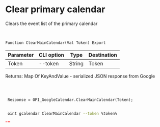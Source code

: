 ﻿---
sidebar_position: 4
---

# Clear primary calendar
 Clears the event list of the primary calendar


<br/>


`Function ClearMainCalendar(Val Token) Export`

 | Parameter | CLI option | Type | Destination |
 |-|-|-|-|
 | Token | --token | String | Token |

 
 Returns: Map Of KeyAndValue - serialized JSON response from Google

<br/>




```bsl title="Code example"
 
 Response = OPI_GoogleCalendar.ClearMainCalendar(Token);
```
	


```sh title="CLI command example"
 
 oint gcalendar ClearMainCalendar --token %token%

```

```json title="Result"
""
```
